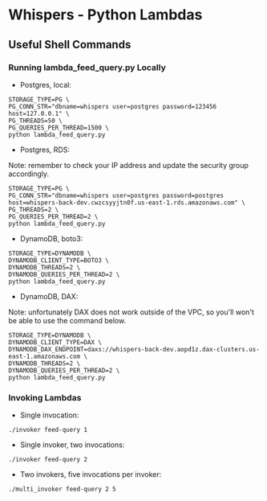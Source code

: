 # Whispers - Python Lambdas

## Useful Shell Commands

### Running lambda_feed_query.py Locally

- Postgres, local:

```
STORAGE_TYPE=PG \
PG_CONN_STR="dbname=whispers user=postgres password=123456 host=127.0.0.1" \
PG_THREADS=50 \
PG_QUERIES_PER_THREAD=1500 \
python lambda_feed_query.py
```

- Postgres, RDS:

Note: remember to check your IP address and update the security group accordingly.

```
STORAGE_TYPE=PG \
PG_CONN_STR="dbname=whispers user=postgres password=postgres host=whispers-back-dev.cwzcsyyjtn0f.us-east-1.rds.amazonaws.com" \
PG_THREADS=2 \
PG_QUERIES_PER_THREAD=2 \
python lambda_feed_query.py
```

- DynamoDB, boto3:

```
STORAGE_TYPE=DYNAMODB \
DYNAMODB_CLIENT_TYPE=BOTO3 \
DYNAMODB_THREADS=2 \
DYNAMODB_QUERIES_PER_THREAD=2 \
python lambda_feed_query.py
```

- DynamoDB, DAX:

Note: unfortunately DAX does not work outside of the VPC, so you'll won't be able to use the command below.

```
STORAGE_TYPE=DYNAMODB \
DYNAMODB_CLIENT_TYPE=DAX \
DYNAMODB_DAX_ENDPOINT=daxs://whispers-back-dev.aopd1z.dax-clusters.us-east-1.amazonaws.com \
DYNAMODB_THREADS=2 \
DYNAMODB_QUERIES_PER_THREAD=2 \
python lambda_feed_query.py
```

### Invoking Lambdas

- Single invocation:

```
./invoker feed-query 1
```

- Single invoker, two invocations:

```
./invoker feed-query 2
```

- Two invokers, five invocations per invoker:

```
./multi_invoker feed-query 2 5
```

